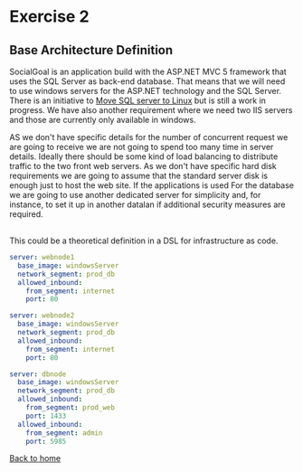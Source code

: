 # Exercise 2

## Base Architecture Definition

SocialGoal is an application build with the ASP.NET MVC 5 framework that uses the SQL Server as back-end database. That means that we will need to use windows servers for the ASP.NET technology and the SQL Server. There is an initiative to [Move SQL server to Linux](https://www.microsoft.com/en-us/sql-server/sql-server-vnext-including-linux) but is still a work in progress. We have also another requirement where we need two IIS servers and those are currently only available in windows.

AS we don't have specific details for the number of concurrent request we are going to receive we are not going to spend too many time in server details. Ideally there should be some kind of load balancing to distribute traffic to the two front web servers. As we don't have specific hard disk requirements we are going to assume that the standard server disk is enough just to host the web site. If the applications is used For the database we are going to use another dedicated server for simplicity and, for instance, to set it up in another datalan if additional security measures are required.

<div class="mxgraph" style="max-width:100%;border:1px solid transparent;" data-mxgraph="{&quot;highlight&quot;:&quot;#0000ff&quot;,&quot;nav&quot;:true,&quot;resize&quot;:true,&quot;toolbar&quot;:&quot;zoom layers lightbox&quot;,&quot;edit&quot;:&quot;https://raw.githubusercontent.com/guillemsola/DevOps-Exercise/master/resources/SocialGoal%20Architecture.xml&quot;,&quot;url&quot;:&quot;https://raw.githubusercontent.com/guillemsola/DevOps-Exercise/master/resources/SocialGoal%20Architecture.xml&quot;}"></div>
<script type="text/javascript" src="https://www.draw.io/embed2.js?s=citrix&fetch=https%3A%2F%2Fraw.githubusercontent.com%2Fguillemsola%2FDevOps-Exercise%2Fmaster%2Fresources%2FSocialGoal%2520Architecture.xml"></script>

This could be a theoretical definition in a DSL for infrastructure as code.

```yaml
server: webnode1
  base_image: windowsServer
  network_segment: prod_db
  allowed_inbound:
    from_segment: internet
    port: 80

server: webnode2
  base_image: windowsServer
  network_segment: prod_db
  allowed_inbound:
    from_segment: internet
    port: 80

server: dbnode
  base_image: windowsServer
  network_segment: prod_db
  allowed_inbound:
    from_segment: prod_web
    port: 1433
  allowed_inbound:
    from_segment: admin
    port: 5985

```


[Back to home](README.md)